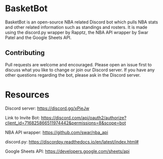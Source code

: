 # BasketBot

BasketBot is an open-source NBA related Discord bot which pulls NBA stats and other related information such as standings and rosters.
It is made using the discord.py wrapper by Rapptz, the NBA API wrapper by Swar Patel and the Google Sheets API.

## Contributing

Pull requests are welcome and encouraged. Please open an issue first to discuss what you like to change or join our Discord server.
If you have any other questions regarding the bot, please ask in the Discord server.

# Resources

Discord server: https://discord.gg/xPjeJw

Link to Invite Bot: https://discord.com/api/oauth2/authorize?client_id=716825866511974442&permissions=8&scope=bot

NBA API wrapper: https://github.com/swar/nba_api

discord.py: https://discordpy.readthedocs.io/en/latest/index.html#

Google Sheets API: https://developers.google.com/sheets/api
